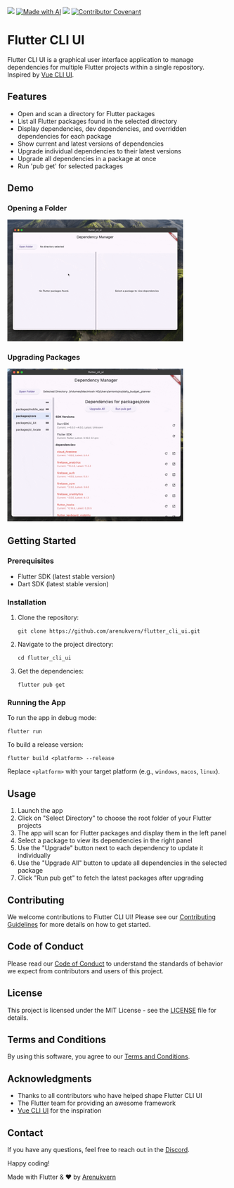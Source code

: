 <a href="https://app.commanddash.io/agent/github_arenukvern_flutter_cli_ui"><img src="https://img.shields.io/badge/AI-Code%20Agent-EB9FDA"></a>
[![Made with AI](https://img.shields.io/badge/Made%20with-AI-lightgrey?style=for-the-badge)](https://github.com/mefengl/made-by-ai)
<a title="Discord" href="https://discord.com/invite/y54DpJwmAn" ><img src="https://img.shields.io/discord/696688204476055592.svg" /></a>
[![Contributor Covenant](https://img.shields.io/badge/Contributor%20Covenant-v2.0%20adopted-ff69b4.svg)](CODE_OF_CONDUCT.md)

# Flutter CLI UI

Flutter CLI UI is a graphical user interface application to manage dependencies for multiple Flutter projects within a single repository.
Inspired by [Vue CLI UI](https://cli.vuejs.org/dev-guide/ui-api.html).

## Features

- Open and scan a directory for Flutter packages
- List all Flutter packages found in the selected directory
- Display dependencies, dev dependencies, and overridden dependencies for each package
- Show current and latest versions of dependencies
- Upgrade individual dependencies to their latest versions
- Upgrade all dependencies in a package at once
- Run 'pub get' for selected packages

## Demo

### Opening a Folder

<img src="promo/opening_folder.gif" alt="Opening a Folder" width="400"/>

### Upgrading Packages

<img src="promo/upgrading_packages.gif" alt="Upgrading Packages" width="400"/>

## Getting Started

### Prerequisites

- Flutter SDK (latest stable version)
- Dart SDK (latest stable version)

### Installation

1. Clone the repository:

   ```
   git clone https://github.com/arenukvern/flutter_cli_ui.git
   ```

2. Navigate to the project directory:

   ```
   cd flutter_cli_ui
   ```

3. Get the dependencies:
   ```
   flutter pub get
   ```

### Running the App

To run the app in debug mode:

```
flutter run
```

To build a release version:

```
flutter build <platform> --release
```

Replace `<platform>` with your target platform (e.g., `windows`, `macos`, `linux`).

## Usage

1. Launch the app
2. Click on "Select Directory" to choose the root folder of your Flutter projects
3. The app will scan for Flutter packages and display them in the left panel
4. Select a package to view its dependencies in the right panel
5. Use the "Upgrade" button next to each dependency to update it individually
6. Use the "Upgrade All" button to update all dependencies in the selected package
7. Click "Run pub get" to fetch the latest packages after upgrading

## Contributing

We welcome contributions to Flutter CLI UI! Please see our [Contributing Guidelines](CONTRIBUTING.md) for more details on how to get started.

## Code of Conduct

Please read our [Code of Conduct](CODE_OF_CONDUCT.md) to understand the standards of behavior we expect from contributors and users of this project.

## License

This project is licensed under the MIT License - see the [LICENSE](LICENSE) file for details.

## Terms and Conditions

By using this software, you agree to our [Terms and Conditions](TERMS_AND_CONDITIONS.md).

## Acknowledgments

- Thanks to all contributors who have helped shape Flutter CLI UI
- The Flutter team for providing an awesome framework
- [Vue CLI UI](https://cli.vuejs.org/dev-guide/ui-api.html) for the inspiration

## Contact

If you have any questions, feel free to reach out in the [Discord](https://discord.com/invite/y54DpJwmAn).

Happy coding!

Made with Flutter & ❤️ by [Arenukvern](https://github.com/arenukvern)
